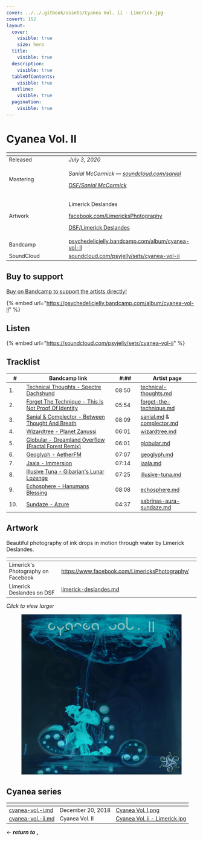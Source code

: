 ```yaml
---
cover: ../../.gitbook/assets/Cyanea Vol. ii - Limerick.jpg
coverY: 152
layout:
  cover:
    visible: true
    size: hero
  title:
    visible: true
  description:
    visible: true
  tableOfContents:
    visible: true
  outline:
    visible: true
  pagination:
    visible: true
---
```


# Cyanea Vol. II

<table data-header-hidden><thead><tr><th width="144"></th><th></th></tr></thead><tbody><tr><td>Released</td><td><em>July 3, 2020</em></td></tr><tr><td>Mastering</td><td><p><em>Sanial McCormick —</em> <a href="https://soundcloud.com/sanial"><em>soundcloud.com/sanial</em></a> </p><p><a href="../../artists/mastering/sanial-mccormick.md"><em>DSF/Sanial McCormick</em></a> </p></td></tr><tr><td>Artwork</td><td><p>Limerick Deslandes </p><p><a href="https://www.facebook.com/LimericksPhotography/">facebook.com/LimericksPhotography</a> </p><p><a href="../../artists/graphic/limerick-deslandes.md">DSF/Limerick Deslandes</a> </p></td></tr><tr><td>Bandcamp</td><td><a href="https://psychedelicjelly.bandcamp.com/album/cyanea-vol-ll">psychedelicjelly.bandcamp.com/album/cyanea-vol-ll</a> </td></tr><tr><td>SoundCloud</td><td><a href="https://soundcloud.com/psyjelly/sets/cyanea-vol-ii">soundcloud.com/psyjelly/sets/cyanea-vol-ii</a></td></tr></tbody></table>

## Buy to support

[Buy on Bandcamp to support the artists directly!](https://psychedelicjelly.bandcamp.com/album/cyanea-vol-ll)&#x20;

{% embed url="https://psychedelicjelly.bandcamp.com/album/cyanea-vol-ll" %}

## Listen

{% embed url="https://soundcloud.com/psyjelly/sets/cyanea-vol-ii" %}

## Tracklist

<table><thead><tr><th width="46">#</th><th width="421">Bandcamp link</th><th width="71">#:##</th><th width="195">Artist page</th></tr></thead><tbody><tr><td>1.</td><td><a href="https://psychedelicjelly.bandcamp.com/track/spectre-dachshund">Technical Thoughts - Spectre Dachshund</a> </td><td>08:50</td><td><a data-mention href="../../artists/musicians/technical-thoughts.md">technical-thoughts.md</a></td></tr><tr><td>2.</td><td><a href="https://psychedelicjelly.bandcamp.com/track/this-is-not-proof-of-identity">Forget The Technique - This Is Not Proof Of Identity</a> </td><td>05:54</td><td><a data-mention href="../../artists/musicians/forget-the-technique.md">forget-the-technique.md</a></td></tr><tr><td>3.</td><td><a href="https://psychedelicjelly.bandcamp.com/track/between-thought-and-breath">Sanial &#x26; Complector - Between Thought And Breath</a> </td><td>08:09</td><td><a data-mention href="../../artists/musicians/sanial.md">sanial.md</a> &#x26; <a data-mention href="../../artists/musicians/complector.md">complector.md</a></td></tr><tr><td>4.</td><td><a href="https://psychedelicjelly.bandcamp.com/track/planet-zanussi">Wizardtree - Planet Zanussi</a> </td><td>06:01</td><td><a data-mention href="../../artists/musicians/wizardtree.md">wizardtree.md</a></td></tr><tr><td>5.</td><td><a href="https://psychedelicjelly.bandcamp.com/track/dreamland-overflow-fractal-forest-remix">Globular - Dreamland Overflow (Fractal Forest Remix)</a> </td><td>06:01</td><td><a data-mention href="../../artists/musicians/globular.md">globular.md</a></td></tr><tr><td>6.</td><td><a href="https://psychedelicjelly.bandcamp.com/track/aetherfm">Geoglyph - AetherFM</a> </td><td>07:07</td><td><a data-mention href="../../artists/musicians/geoglyph.md">geoglyph.md</a></td></tr><tr><td>7.</td><td><a href="https://psychedelicjelly.bandcamp.com/track/immersion">Jaala - Immersion</a> </td><td>07:14</td><td><a data-mention href="../../artists/musicians/jaala.md">jaala.md</a></td></tr><tr><td>8.</td><td><a href="https://psychedelicjelly.bandcamp.com/track/gibarians-lunar-lozenge">Illusive Tuna - Gibarian's Lunar Lozenge</a> </td><td>07:25</td><td><a data-mention href="../../artists/musicians/illusive-tuna.md">illusive-tuna.md</a></td></tr><tr><td>9.</td><td><a href="https://psychedelicjelly.bandcamp.com/track/hanumans-blessing">Echosphere - Hanumans Blessing</a> </td><td>08:08</td><td><a data-mention href="../../artists/musicians/echosphere.md">echosphere.md</a></td></tr><tr><td>10.</td><td><a href="https://psychedelicjelly.bandcamp.com/track/azure">Sundaze - Azure</a> </td><td>04:37</td><td><a data-mention href="../../artists/musicians/sabrinas-aura-sundaze.md">sabrinas-aura-sundaze.md</a></td></tr></tbody></table>

## Artwork

Beautiful photography of ink drops in motion through water by Limerick Deslandes.

<table data-card-size="large" data-view="cards"><thead><tr><th></th><th data-hidden data-card-target data-type="content-ref"></th><th data-hidden data-card-cover data-type="files"></th></tr></thead><tbody><tr><td>Limerick's Photography on Facebook</td><td><a href="https://www.facebook.com/LimericksPhotography/">https://www.facebook.com/LimericksPhotography/</a></td><td></td></tr><tr><td>Limerick Deslandes on DSF</td><td><a href="../../artists/graphic/limerick-deslandes.md">limerick-deslandes.md</a></td><td></td></tr></tbody></table>

_Click to view larger_

<figure><img src="../../.gitbook/assets/Cyanea Vol. ii - Limerick.jpg" alt=""><figcaption></figcaption></figure>

## Cyanea series

<table data-view="cards"><thead><tr><th data-card-target data-type="content-ref"></th><th></th><th data-hidden data-card-cover data-type="files"></th></tr></thead><tbody><tr><td><a href="cyanea-vol.-i.md">cyanea-vol.-i.md</a></td><td>December 20, 2018</td><td><a href="../../.gitbook/assets/Cyanea Vol. I.png">Cyanea Vol. I.png</a></td></tr><tr><td><a href="cyanea-vol.-ii.md">cyanea-vol.-ii.md</a></td><td>Cyanea Vol. II</td><td><a href="../../.gitbook/assets/Cyanea Vol. ii - Limerick.jpg">Cyanea Vol. ii - Limerick.jpg</a></td></tr></tbody></table>

_← **return to**_ [.](./ "mention")&#x20;
